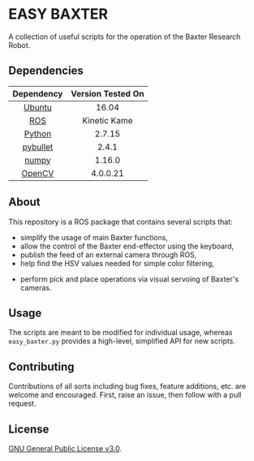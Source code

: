 # EASY BAXTER
A collection of useful scripts for the operation of the Baxter Research Robot.

## Dependencies
|             Dependency            | Version Tested On |
|:---------------------------------:|:-----------------:|
| [Ubuntu](https://www.ubuntu.com/) | 16.04             |
| [ROS](https://www.ros.org/)       | Kinetic Kame      |
| [Python](https://www.python.org/) | 2.7.15            |
| [pybullet](https://pybullet.org/) | 2.4.1             |
| [numpy](https://www.numpy.org/)   | 1.16.0            |
| [OpenCV](https://www.opencv.org/) | 4.0.0.21          |


## About
This repository is a ROS package that contains several scripts that:
- simplify the usage of main Baxter functions,
- allow the control of the Baxter end-effector using the keyboard,
- publish the feed of an external camera through ROS,
- help find the HSV values needed for simple color filtering,
<!-- - detect objects and their spatial relations to Baxter,
- simulate detected objects live in a 3D physics engine, and -->
- perform pick and place operations via visual servoing of Baxter's cameras.


## Usage
The scripts are meant to be modified for individual usage, whereas
```easy_baxter.py``` provides a high-level, simplified API for new scripts.

<!-- To pick and place from a flat surface:
- Identify the HSV values needed to filter your objects by ```rosrun```ning ```easy_baxter camera_calibration.py```
- Enter those values (and further modify as needed) ```image_processing.py``` and ```pick_and_place.py```
- ```rosrun``` ```easy_baxter image_processing.py``` and ```easy_baxter pick_and_place.py```.

To simulate in a physics engine objects on a flat surface:
- Identify the HSV values needed to filter your objects by ```rosrun```ning ```easy_baxter camera_calibration.py```
- Define the physical models in the ```data/models``` folder
- Enter those values (and further modify as needed) ```image_processing.py``` and ```simulation.py```
- ```rosrun``` ```easy_baxter image_processing.py``` and ```easy_baxter simulation.py```
- Type ```f``` into the terminal ```rosrun```ning the simulation to freeze the refreshing of the simulation as needed. -->


## Contributing
Contributions of all sorts including bug fixes, feature additions, etc. are welcome and encouraged.
First, raise an issue, then follow with a pull request.

## License
[GNU General Public License v3.0](https://github.com/ardabbour/easy-baxter/blob/master/LICENSE).

